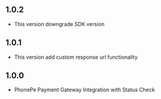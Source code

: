 ## 1.0.2

* This version downgrade SDK version

## 1.0.1

* This version add custom response url functionality

## 1.0.0

* PhonePe Payment Gateway Integration with Status Check 
